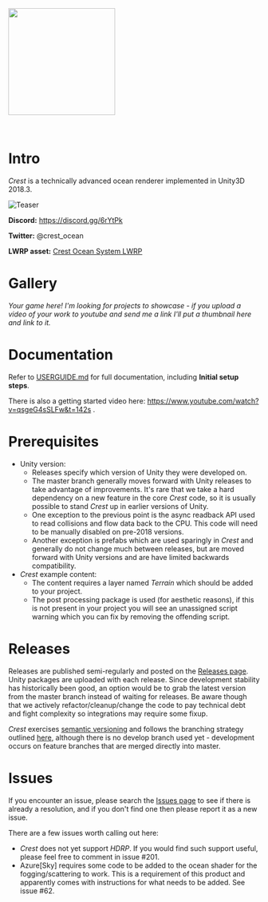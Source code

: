
<img src="https://raw.githubusercontent.com/huwb/crest-oceanrender/master/logo/crest-oceanrender-logotype1.png" width="214">

&nbsp;


# Intro

*Crest* is a technically advanced ocean renderer implemented in Unity3D 2018.3.

![Teaser](https://raw.githubusercontent.com/huwb/crest-oceanrender/master/img/teaser5.png)

**Discord:** https://discord.gg/6rYtPk

**Twitter:** @crest_ocean

**LWRP asset:** [Crest Ocean System LWRP](https://assetstore.unity.com/packages/tools/particles-effects/crest-ocean-system-lwrp-141674)

# Gallery

*Your game here! I'm looking for projects to showcase - if you upload a video of your work to youtube and send me a link I'll put a thumbnail here and link to it.*


# Documentation

Refer to [USERGUIDE.md](https://github.com/huwb/crest-oceanrender/blob/master/USERGUIDE.md) for full documentation, including **Initial setup steps**.

There is also a getting started video here: https://www.youtube.com/watch?v=qsgeG4sSLFw&t=142s .

# Prerequisites

* Unity version:
  * Releases specify which version of Unity they were developed on.
  * The master branch generally moves forward with Unity releases to take advantage of improvements. It's rare that we take a hard dependency on a new feature in the core *Crest* code, so it is usually possible to stand *Crest* up in earlier versions of Unity.
  * One exception to the previous point is the async readback API used to read collisions and flow data back to the CPU. This code will need to be manually disabled on pre-2018 versions.
  * Another exception is prefabs which are used sparingly in *Crest* and generally do not change much between releases, but are moved forward with Unity versions and are have limited backwards compatibility.
* *Crest* example content:
  * The content requires a layer named *Terrain* which should be added to your project.
  * The post processing package is used (for aesthetic reasons), if this is not present in your project you will see an unassigned script warning which you can fix by removing the offending script.


# Releases

Releases are published semi-regularly and posted on the [Releases page](https://github.com/huwb/crest-oceanrender/releases). Unity packages are uploaded with each release.
Since development stability has historically been good, an option would be to grab the latest version from the master branch instead of waiting for releases.
Be aware though that we actively refactor/cleanup/change the code to pay technical debt and fight complexity so integrations may require some fixup.

*Crest* exercises [semantic versioning](https://semver.org/) and follows the branching strategy outlined [here](https://gist.github.com/stuartsaunders/448036/5ae4e961f02e441e98528927d071f51bf082662f), although there is no develop branch used yet - development occurs on feature branches that are merged directly into master.


# Issues

If you encounter an issue, please search the [Issues page](https://github.com/huwb/crest-oceanrender/issues) to see if there is already a resolution, and if you don't find one then please report it as a new issue.

There are a few issues worth calling out here:

* *Crest* does not yet support *HDRP*. If you would find such support useful, please feel free to comment in issue #201.
* Azure[Sky] requires some code to be added to the ocean shader for the fogging/scattering to work. This is a requirement of this product and apparently comes with instructions for what needs to be added. See issue #62.
